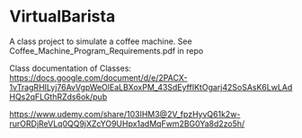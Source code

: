 # VirtualBarista
 A class project to simulate a coffee machine. See Coffee_Machine_Program_Requirements.pdf in repo
 
 Class documentation of Classes:
https://docs.google.com/document/d/e/2PACX-1vTragRHILyj76AvVgpWeOlEaLBXoxPM_43SdEyffIKtOgarj42SoSAsK6LwLAdHQs2qFLGthRZds6ok/pub

https://www.udemy.com/share/103IHM3@2V_fpzHyvQ61k2w-rurORDjReVLq0QQ9jXZcYO9UHpx1adMqFwm2BG0Ya8d2zo5h/
